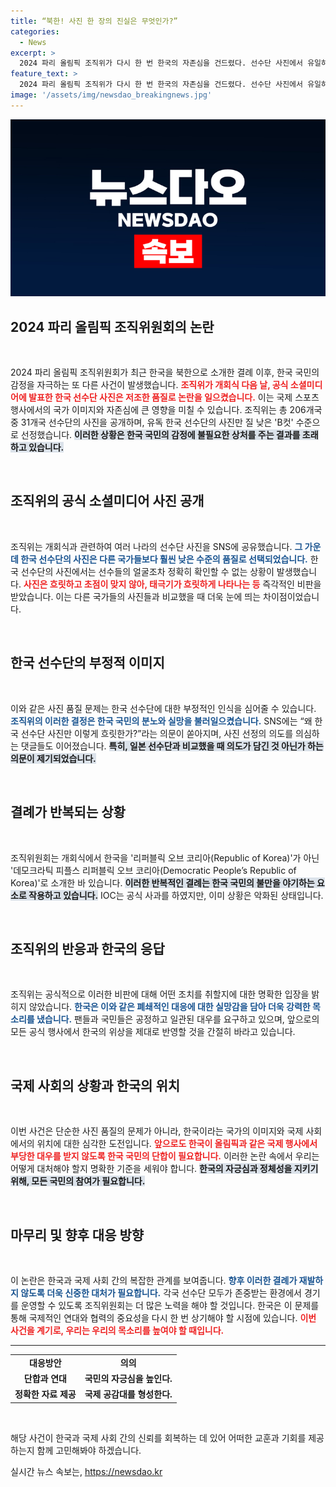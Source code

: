 ```yaml
---
title: “북한! 사진 한 장의 진실은 무엇인가?”
categories:
  - News
excerpt: >
  2024 파리 올림픽 조직위가 다시 한 번 한국의 자존심을 건드렸다. 선수단 사진에서 유일하게 B컷 사진이 공개되며 논란이 일자, 국민의 분노가 폭발하고 있다. 과연 조직위의 의도는 무엇일까?
feature_text: >
  2024 파리 올림픽 조직위가 다시 한 번 한국의 자존심을 건드렸다. 선수단 사진에서 유일하게 B컷 사진이 공개되며 논란이 일자, 국민의 분노가 폭발하고 있다. 과연 조직위의 의도는 무엇일까?
image: '/assets/img/newsdao_breakingnews.jpg'
---
```


<p><img src="/assets/img/newsdao_breakingnews.jpg" alt="firstkoreanews 속보" /></p>

<h2 data-ke-size="size26">2024 파리 올림픽 조직위원회의 논란</h2>

<p data-ke-size="size16">&nbsp;</p>

<p>2024 파리 올림픽 조직위원회가 최근 한국을 북한으로 소개한 결례 이후, 한국 국민의 감정을 자극하는 또 다른 사건이 발생했습니다. <b><span style="color: #ee2323;">조직위가 개회식 다음 날, 공식 소셜미디어에 발표한 한국 선수단 사진은 저조한 품질로 논란을 일으켰습니다.</span></b> 이는 국제 스포츠 행사에서의 국가 이미지와 자존심에 큰 영향을 미칠 수 있습니다. 조직위는 총 206개국 중 31개국 선수단의 사진을 공개하며, 유독 한국 선수단의 사진만 질 낮은 'B컷' 수준으로 선정했습니다. <b><span style="background-color: #21538527;">이러한 상황은 한국 국민의 감정에 불필요한 상처를 주는 결과를 초래하고 있습니다.</span></b> </p>

<p data-ke-size="size16">&nbsp;</p>

<h2 data-ke-size="size26">조직위의 공식 소셜미디어 사진 공개</h2>

<p data-ke-size="size16">&nbsp;</p>

<p>조직위는 개회식과 관련하여 여러 나라의 선수단 사진을 SNS에 공유했습니다. <b><span style="color: #1a5490;">그 가운데 한국 선수단의 사진은 다른 국가들보다 훨씬 낮은 수준의 품질로 선택되었습니다.</span></b> 한국 선수단의 사진에서는 선수들의 얼굴조차 정확히 확인할 수 없는 상황이 발생했습니다. <b><span style="color: #ee2323;">사진은 흐릿하고 초점이 맞지 않아, 태극기가 흐릿하게 나타나는 등</span></b> 즉각적인 비판을 받았습니다. 이는 다른 국가들의 사진들과 비교했을 때 더욱 눈에 띄는 차이점이었습니다.</p>

<p data-ke-size="size16">&nbsp;</p>

<h2 data-ke-size="size26">한국 선수단의 부정적 이미지</h2>

<p data-ke-size="size16">&nbsp;</p>

<p>이와 같은 사진 품질 문제는 한국 선수단에 대한 부정적인 인식을 심어줄 수 있습니다. <b><span style="color: #1a5490;">조직위의 이러한 결정은 한국 국민의 분노와 실망을 불러일으켰습니다.</span></b> SNS에는 “왜 한국 선수단 사진만 이렇게 흐릿한가?”라는 의문이 쏟아지며, 사진 선정의 의도를 의심하는 댓글들도 이어졌습니다. <b><span style="background-color: #21538527;">특히, 일본 선수단과 비교했을 때 의도가 담긴 것 아닌가 하는 의문이 제기되었습니다.</span></b></p>

<p data-ke-size="size16">&nbsp;</p>

<h2 data-ke-size="size26">결례가 반복되는 상황</h2>

<p data-ke-size="size16">&nbsp;</p>

<p>조직위원회는 개회식에서 한국을 '리퍼블릭 오브 코리아(Republic of Korea)'가 아닌 '데모크라틱 피플스 리퍼블릭 오브 코리아(Democratic People’s Republic of Korea)'로 소개한 바 있습니다. <b><span style="background-color: #21538527;">이러한 반복적인 결례는 한국 국민의 불만을 야기하는 요소로 작용하고 있습니다.</span></b> IOC는 공식 사과를 하였지만, 이미 상황은 악화된 상태입니다.</p>

<p data-ke-size="size16">&nbsp;</p>

<h2 data-ke-size="size26">조직위의 반응과 한국의 응답</h2>

<p data-ke-size="size16">&nbsp;</p>

<p>조직위는 공식적으로 이러한 비판에 대해 어떤 조치를 취할지에 대한 명확한 입장을 밝히지 않았습니다. <b><span style="color: #1a5490;">한국은 이와 같은 폐쇄적인 대응에 대한 실망감을 담아 더욱 강력한 목소리를 냈습니다.</span></b> 팬들과 국민들은 공정하고 일관된 대우를 요구하고 있으며, 앞으로의 모든 공식 행사에서 한국의 위상을 제대로 반영할 것을 간절히 바라고 있습니다.</p>

<p data-ke-size="size16">&nbsp;</p>

<h2 data-ke-size="size26">국제 사회의 상황과 한국의 위치</h2>

<p data-ke-size="size16">&nbsp;</p>

<p>이번 사건은 단순한 사진 품질의 문제가 아니라, 한국이라는 국가의 이미지와 국제 사회에서의 위치에 대한 심각한 도전입니다. <b><span style="color: #ee2323;">앞으로도 한국이 올림픽과 같은 국제 행사에서 부당한 대우를 받지 않도록 한국 국민의 단합이 필요합니다.</span></b> 이러한 논란 속에서 우리는 어떻게 대처해야 할지 명확한 기준을 세워야 합니다. <b><span style="background-color: #21538527;">한국의 자긍심과 정체성을 지키기 위해, 모든 국민의 참여가 필요합니다.</span></b></p>

<p data-ke-size="size16">&nbsp;</p>

<h2 data-ke-size="size26">마무리 및 향후 대응 방향</h2>

<p data-ke-size="size16">&nbsp;</p>

<p>이 논란은 한국과 국제 사회 간의 복잡한 관계를 보여줍니다. <b><span style="color: #1a5490;">향후 이러한 결례가 재발하지 않도록 더욱 신중한 대처가 필요합니다.</span></b> 각국 선수단 모두가 존중받는 환경에서 경기를 운영할 수 있도록 조직위원회는 더 많은 노력을 해야 할 것입니다. 한국은 이 문제를 통해 국제적인 연대와 협력의 중요성을 다시 한 번 상기해야 할 시점에 있습니다. <b><span style="color: #ee2323;">이번 사건을 계기로, 우리는 우리의 목소리를 높여야 할 때입니다.</span></b></p>

<hr>

<table style="width: 100%; border-collapse: collapse;">
<tr>
<td style="text-align: center; height: 17px;"><b>대응방안</b></td>
<td style="text-align: center; height: 17px;"><b>의의</b></td>
</tr>
<tr>
<td style="text-align: center; height: 17px;"><b>단합과 연대</b></td>
<td style="text-align: center; height: 17px;"><b>국민의 자긍심을 높인다.</b></td>
</tr>
<tr>
<td style="text-align: center; height: 17px;"><b>정확한 자료 제공</b></td>
<td style="text-align: center; height: 17px;"><b>국제 공감대를 형성한다.</b></td>
</tr>
</table>

<p data-ke-size="size16">&nbsp;</p> 

<p>해당 사건이 한국과 국제 사회 간의 신뢰를 회복하는 데 있어 어떠한 교훈과 기회를 제공하는지 함께 고민해봐야 하겠습니다.</p>
실시간 뉴스 속보는, <a href="https://newsdao.kr" rel="dofollow">https://newsdao.kr</a>


